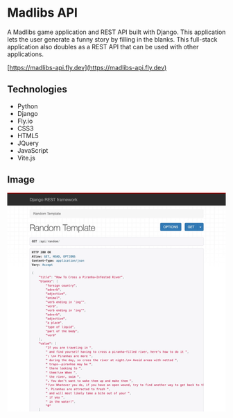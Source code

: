 # Madlibs API

A Madlibs game application and REST API built with Django. This application lets the user generate a funny story by filling in the blanks. This full-stack application also doubles as a REST API that can be used with other applications.

[https://madlibs-api.fly.dev](https://madlibs-api.fly.dev)

## Technologies
- Python
- Django
- Fly.io
- CSS3
- HTML5
- JQuery
- JavaScript
- Vite.js

## Image
![Screenshot](./madlibs_api/static/images/madlibs_api.png)